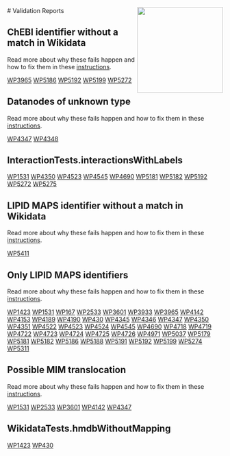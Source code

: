 <img style="float: right; width: 200px" src="https://upload.wikimedia.org/wikipedia/commons/thumb/8/83/Wplogo_with_text_500.png/640px-Wplogo_with_text_500.png" />
# Validation Reports

## ChEBI identifier without a match in Wikidata


Read more about why these fails happen and how to fix them in these [instructions](https://www.wikipathways.org/WikiPathwaysCurator/WikidataTests/chebiWithoutMapping).

[WP3965](reports/WP3965#chebi-identifier-without-a-match-in-wikidata) [WP5186](reports/WP5186#chebi-identifier-without-a-match-in-wikidata) [WP5192](reports/WP5192#chebi-identifier-without-a-match-in-wikidata) [WP5199](reports/WP5199#chebi-identifier-without-a-match-in-wikidata) [WP5272](reports/WP5272#chebi-identifier-without-a-match-in-wikidata) 

## Datanodes of unknown type


Read more about why these fails happen and how to fix them in these [instructions](https://www.wikipathways.org/WikiPathwaysCurator/DataNodesTests/unknownTypes).

[WP4347](reports/WP4347#datanodes-of-unknown-type) [WP4348](reports/WP4348#datanodes-of-unknown-type) 

## InteractionTests.interactionsWithLabels

[WP1531](reports/WP1531#interactiontestsinteractionswithlabels) [WP4350](reports/WP4350#interactiontestsinteractionswithlabels) [WP4523](reports/WP4523#interactiontestsinteractionswithlabels) [WP4545](reports/WP4545#interactiontestsinteractionswithlabels) [WP4690](reports/WP4690#interactiontestsinteractionswithlabels) [WP5181](reports/WP5181#interactiontestsinteractionswithlabels) [WP5182](reports/WP5182#interactiontestsinteractionswithlabels) [WP5192](reports/WP5192#interactiontestsinteractionswithlabels) [WP5272](reports/WP5272#interactiontestsinteractionswithlabels) [WP5275](reports/WP5275#interactiontestsinteractionswithlabels) 

## LIPID MAPS identifier without a match in Wikidata


Read more about why these fails happen and how to fix them in these [instructions](https://www.wikipathways.org/WikiPathwaysCurator/WikidataTests/lipidMapsWithoutMapping).

[WP5411](reports/WP5411#lipid-maps-identifier-without-a-match-in-wikidata) 

## Only LIPID MAPS identifiers


Read more about why these fails happen and how to fix them in these [instructions](https://www.wikipathways.org/WikiPathwaysCurator/LIPIDMAPSTests/onlyLIPIDMAPS).

[WP1423](reports/WP1423#only-lipid-maps-identifiers) [WP1531](reports/WP1531#only-lipid-maps-identifiers) [WP167](reports/WP167#only-lipid-maps-identifiers) [WP2533](reports/WP2533#only-lipid-maps-identifiers) [WP3601](reports/WP3601#only-lipid-maps-identifiers) [WP3933](reports/WP3933#only-lipid-maps-identifiers) [WP3965](reports/WP3965#only-lipid-maps-identifiers) [WP4142](reports/WP4142#only-lipid-maps-identifiers) [WP4153](reports/WP4153#only-lipid-maps-identifiers) [WP4189](reports/WP4189#only-lipid-maps-identifiers) [WP4190](reports/WP4190#only-lipid-maps-identifiers) [WP430](reports/WP430#only-lipid-maps-identifiers) [WP4345](reports/WP4345#only-lipid-maps-identifiers) [WP4346](reports/WP4346#only-lipid-maps-identifiers) [WP4347](reports/WP4347#only-lipid-maps-identifiers) [WP4350](reports/WP4350#only-lipid-maps-identifiers) [WP4351](reports/WP4351#only-lipid-maps-identifiers) [WP4522](reports/WP4522#only-lipid-maps-identifiers) [WP4523](reports/WP4523#only-lipid-maps-identifiers) [WP4524](reports/WP4524#only-lipid-maps-identifiers) [WP4545](reports/WP4545#only-lipid-maps-identifiers) [WP4690](reports/WP4690#only-lipid-maps-identifiers) [WP4718](reports/WP4718#only-lipid-maps-identifiers) [WP4719](reports/WP4719#only-lipid-maps-identifiers) [WP4722](reports/WP4722#only-lipid-maps-identifiers) [WP4723](reports/WP4723#only-lipid-maps-identifiers) [WP4724](reports/WP4724#only-lipid-maps-identifiers) [WP4725](reports/WP4725#only-lipid-maps-identifiers) [WP4726](reports/WP4726#only-lipid-maps-identifiers) [WP4971](reports/WP4971#only-lipid-maps-identifiers) [WP5037](reports/WP5037#only-lipid-maps-identifiers) [WP5179](reports/WP5179#only-lipid-maps-identifiers) [WP5181](reports/WP5181#only-lipid-maps-identifiers) [WP5182](reports/WP5182#only-lipid-maps-identifiers) [WP5186](reports/WP5186#only-lipid-maps-identifiers) [WP5188](reports/WP5188#only-lipid-maps-identifiers) [WP5191](reports/WP5191#only-lipid-maps-identifiers) [WP5192](reports/WP5192#only-lipid-maps-identifiers) [WP5199](reports/WP5199#only-lipid-maps-identifiers) [WP5274](reports/WP5274#only-lipid-maps-identifiers) [WP5311](reports/WP5311#only-lipid-maps-identifiers) 

## Possible MIM translocation


Read more about why these fails happen and how to fix them in these [instructions](https://www.wikipathways.org/WikiPathwaysCurator/InteractionTests/possibleTranslocations).

[WP1531](reports/WP1531#possible-mim-translocation) [WP2533](reports/WP2533#possible-mim-translocation) [WP3601](reports/WP3601#possible-mim-translocation) [WP4142](reports/WP4142#possible-mim-translocation) [WP4347](reports/WP4347#possible-mim-translocation) 

## WikidataTests.hmdbWithoutMapping

[WP1423](reports/WP1423#wikidatatestshmdbwithoutmapping) [WP430](reports/WP430#wikidatatestshmdbwithoutmapping) 

